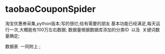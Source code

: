 # taobaoCouponSpider
淘宝优惠券采集,python版本;写的很烂;给有需要的朋友
基本功能已经满足,每天运行一次,大概能有100万左右数据; 数据量根据数据库添加的分类ID  以及  关键词数量确定;


数据表  一同附上 ;
